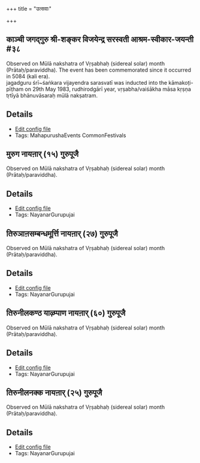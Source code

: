 +++
title = "उत्सवाः"

+++
## काञ्ची जगद्गुरु श्री-शङ्कर विजयेन्द्र सरस्वती आश्रम-स्वीकार-जयन्ती #३८

Observed on Mūlā nakshatra of Vṛṣabhaḥ (sidereal solar) month (Prātaḥ/paraviddha). The event has been commemorated since it occurred in 5084 (kali era).  
jagadguru śrī~śaṅkara vijayendra sarasvatī was inducted into the kāmakoṭi-pīṭham on 29th May 1983, rudhirodgārī year, vṛṣabha/vaiśākha māsa kṛṣṇa tṛtīyā bhānuvāsaraḥ mūlā nakṣatram.

## Details
- [Edit config file](https://github.com/sanskrit-coders/adyatithi/tree/master/mahApuruSha/kAnchI-maTha/sidereal_solar_month/nakshatra/02/19/kAJcI%20jagadguru%20zrI~zaGkara%20vijayEndra%20sarasvatI%20Azrama-svIkAra-jayantI.toml)
- Tags: MahapurushaEvents CommonFestivals


## मुरुग नायऩार् (१५) गुरुपूजै

Observed on Mūlā nakshatra of Vṛṣabhaḥ (sidereal solar) month (Prātaḥ/paraviddha). 

## Details
- [Edit config file](https://github.com/sanskrit-coders/adyatithi/tree/master/mahApuruSha/nAyanAr/sidereal_solar_month/nakshatra/02/19/muruga%20nAyan2Ar%20%2815%29%20gurupUjai.toml)
- Tags: NayanarGurupujai


## तिरुञाऩसम्बन्धमूर्त्ति नायऩार् (२७) गुरुपूजै

Observed on Mūlā nakshatra of Vṛṣabhaḥ (sidereal solar) month (Prātaḥ/paraviddha). 

## Details
- [Edit config file](https://github.com/sanskrit-coders/adyatithi/tree/master/mahApuruSha/nAyanAr/sidereal_solar_month/nakshatra/02/19/tiruJAn2asambandhamUrtti%20nAyan2Ar%20%2827%29%20gurupUjai.toml)
- Tags: NayanarGurupujai


## तिरुनीलकण्ठ याऴ्प्पाण नायऩार् (६०) गुरुपूजै

Observed on Mūlā nakshatra of Vṛṣabhaḥ (sidereal solar) month (Prātaḥ/paraviddha). 

## Details
- [Edit config file](https://github.com/sanskrit-coders/adyatithi/tree/master/mahApuruSha/nAyanAr/sidereal_solar_month/nakshatra/02/19/tirunIlakaNTha%20yAzhppANa%20nAyan2Ar%20%2860%29%20gurupUjai.toml)
- Tags: NayanarGurupujai


## तिरुनीलनक्क नायऩार् (२५) गुरुपूजै

Observed on Mūlā nakshatra of Vṛṣabhaḥ (sidereal solar) month (Prātaḥ/paraviddha). 

## Details
- [Edit config file](https://github.com/sanskrit-coders/adyatithi/tree/master/mahApuruSha/nAyanAr/sidereal_solar_month/nakshatra/02/19/tirunIlanakka%20nAyan2Ar%20%2825%29%20gurupUjai.toml)
- Tags: NayanarGurupujai

